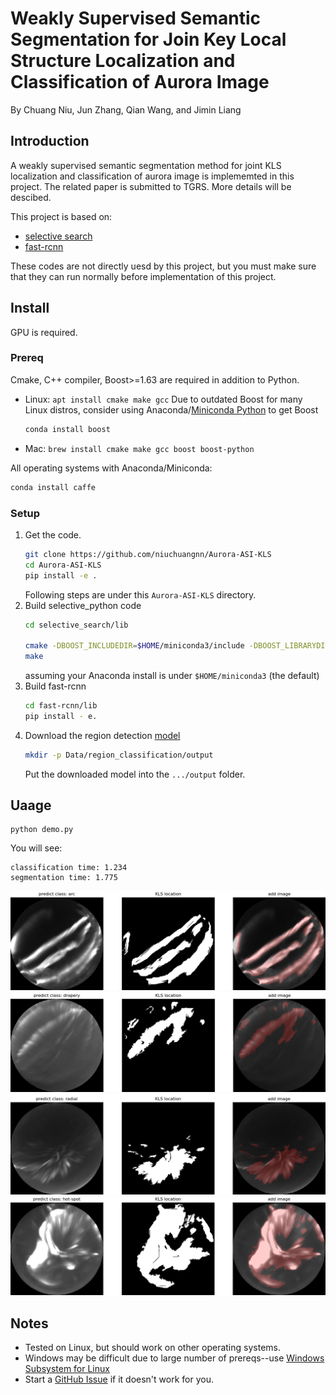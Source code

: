# Weakly Supervised Semantic Segmentation for Join Key Local Structure Localization and Classification of Aurora Image
By Chuang Niu, Jun Zhang, Qian Wang, and Jimin Liang

## Introduction
A weakly supervised semantic segmentation method for joint KLS localization and classification of aurora image is implememted in this project.
The related paper is submitted to TGRS.
More details will be descibed.

This project is based on:
* [selective search](https://github.com/BradNeuberg/selective_search_py)
* [fast-rcnn](https://github.com/rbgirshick/fast-rcnn)

These codes are not directly uesd by this project, but you must make sure that they can run normally before implementation of this project.


## Install
GPU is required.

### Prereq
Cmake, C++ compiler, Boost>=1.63 are required in addition to Python.

* Linux: `apt install cmake make gcc`
  Due to outdated Boost for many Linux distros, consider using Anaconda/[Miniconda Python](https://conda.io/miniconda.html) to get Boost
  ```sh
  conda install boost
  ```
* Mac: `brew install cmake make gcc boost boost-python`

All operating systems with Anaconda/Miniconda:
```sh
conda install caffe
```

### Setup
1.  Get the code.
    ```sh
    git clone https://github.com/niuchuangnn/Aurora-ASI-KLS
    cd Aurora-ASI-KLS
    pip install -e .
    ```
    Following steps are under this `Aurora-ASI-KLS` directory.
2.  Build selective_python code
    ```sh
    cd selective_search/lib

    cmake -DBOOST_INCLUDEDIR=$HOME/miniconda3/include -DBOOST_LIBRARYDIR=$HOME/miniconda3/lib ..
    make
    ```
    assuming your Anaconda install is under `$HOME/miniconda3` (the default)
3.  Build fast-rcnn
    ```sh
    cd fast-rcnn/lib
    pip install - e.
    ```
4.  Download the region detection [model](https://1drv.ms/u/s!ArnlNXPnKNAKjQWsM4hsLuvu8cNW)
    ```sh
    mkdir -p Data/region_classification/output
    ```
    Put the downloaded model into the `.../output` folder.

## Uaage
```
python demo.py
```
You will see:
```
classification time: 1.234
segmentation time: 1.775
```
![arc](https://github.com/niuchuangnn/Aurora-ASI-KLS/blob/master/Data/demo_examples/a_r.png)
![drapery](https://github.com/niuchuangnn/Aurora-ASI-KLS/blob/master/Data/demo_examples/D_r.png)
![radial](https://github.com/niuchuangnn/Aurora-ASI-KLS/blob/master/Data/demo_examples/R_r.png)
![hot-spot](https://github.com/niuchuangnn/Aurora-ASI-KLS/blob/master/Data/demo_examples/HS_r.png)

## Notes

* Tested on Linux, but should work on other operating systems.
* Windows may be difficult due to large number of prereqs--use [Windows Subsystem for Linux](https://www.scivision.co/install-windows-subsystem-for-linux/)
* Start a [GitHub Issue](https://github.com/niuchuangnn/Aurora-ASI-KLS/issues) if it doesn't work for you.
